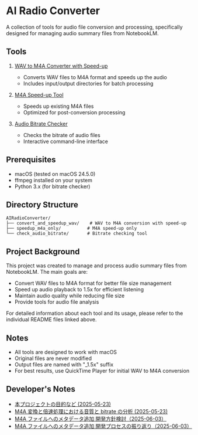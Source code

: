 # AI Radio Converter

A collection of tools for audio file conversion and processing, specifically designed for managing audio summary files from NotebookLM.

## Tools

1. [WAV to M4A Converter with Speed-up](convert_and_speedup_wav/README.md)

   - Converts WAV files to M4A format and speeds up the audio
   - Includes input/output directories for batch processing

2. [M4A Speed-up Tool](speedup_m4a_only/README.md)

   - Speeds up existing M4A files
   - Optimized for post-conversion processing

3. [Audio Bitrate Checker](check_audio_bitrate/README.md)
   - Checks the bitrate of audio files
   - Interactive command-line interface

## Prerequisites

- macOS (tested on macOS 24.5.0)
- ffmpeg installed on your system
- Python 3.x (for bitrate checker)

## Directory Structure

```text
AIRadioConverter/
├── convert_and_speedup_wav/    # WAV to M4A conversion with speed-up
├── speedup_m4a_only/          # M4A speed-up only
└── check_audio_bitrate/       # Bitrate checking tool
```

## Project Background

This project was created to manage and process audio summary files from NotebookLM. The main goals are:

- Convert WAV files to M4A format for better file size management
- Speed up audio playback to 1.5x for efficient listening
- Maintain audio quality while reducing file size
- Provide tools for audio file analysis

For detailed information about each tool and its usage, please refer to the individual README files linked above.

## Notes

- All tools are designed to work with macOS
- Original files are never modified
- Output files are named with "\_1.5x" suffix
- For best results, use QuickTime Player for initial WAV to M4A conversion

## Developer's Notes

- [本プロジェクトの目的など (2025-05-23)](docs/project-overview-2025-05-23.md)
- [M4A 変換と倍速処理における音質と bitrate の分析 (2025-05-23)](docs/audio-analysis-2025-05-23.md)
- [M4A ファイルへのメタデータ追加 開発方針検討（2025-06-03）](docs/add_metadata-2025-06-03-v1.md)
- [M4A ファイルへのメタデータ追加 開発プロセスの振り返り（2025-06-03）](docs/add_metadata-2025-06-03-v2.md)
